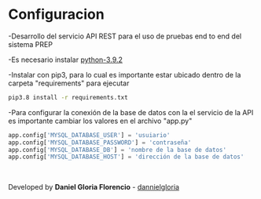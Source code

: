 <h1 id="settings">Configuracion</h1>
-Desarrollo del servicio API REST para el uso de pruebas end to end del sistema PREP

-Es necesario instalar [python-3.9.2](https://www.python.org/downloads/release/python-392/)

-Instalar con pip3, para lo cual es importante estar ubicado dentro de la carpeta "requirements" para ejecutar

```sh
pip3.8 install -r requirements.txt
```

-Para configurar la conexión de la base de datos con la el servicio de la API es importante cambiar los valores en el archivo "app.py"

```python
app.config['MYSQL_DATABASE_USER'] = 'usuiario'
app.config['MYSQL_DATABASE_PASSWORD'] = 'contraseña'
app.config['MYSQL_DATABASE_DB'] = 'nombre de la base de datos'
app.config['MYSQL_DATABASE_HOST'] = 'dirección de la base de datos'
```
</br>

Developed by **Daniel Gloria Florencio** - [dannielgloria](https://github.com/dannielgloria)
